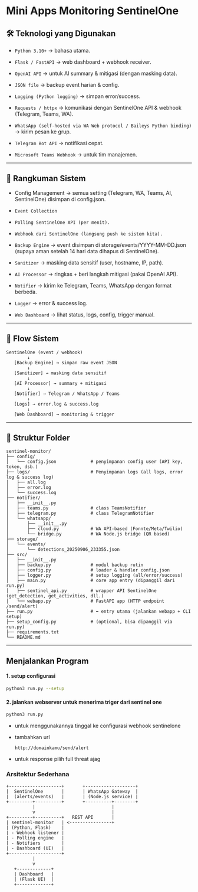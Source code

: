 # Mini Apps Monitoring SentinelOne

## 🛠️ Teknologi yang Digunakan

- `Python 3.10+` → bahasa utama.

- `Flask / FastAPI` → web dashboard + webhook receiver.

- `OpenAI API` → untuk AI summary & mitigasi (dengan masking data).

- `JSON file` → backup event harian & config.

- `Logging (Python logging)` → simpan error/success.

- `Requests / httpx` → komunikasi dengan SentinelOne API & webhook (Telegram, Teams, WA).

- `WhatsApp (self-hosted via WA Web protocol / Baileys Python binding)` → kirim pesan ke grup.

- `Telegram Bot API` → notifikasi cepat.

- `Microsoft Teams Webhook` → untuk tim manajemen.

---
## 📌 Rangkuman Sistem

-  Config Management → semua setting (Telegram, WA, Teams, AI, SentinelOne) disimpan di config.json.

- `Event Collection`

- `Polling SentinelOne API (per menit).`

- `Webhook dari SentinelOne (langsung push ke sistem kita).`

- `Backup Engine` → event disimpan di storage/events/YYYY-MM-DD.json (supaya aman setelah 14 hari data dihapus di SentinelOne).

- `Sanitizer` → masking data sensitif (user, hostname, IP, path).

- `AI Processor` → ringkas + beri langkah mitigasi (pakai OpenAI API).

- `Notifier` → kirim ke Telegram, Teams, WhatsApp dengan format berbeda.

- `Logger` → error & success log.

- `Web Dashboard` → lihat status, logs, config, trigger manual.

---
## 🔄 Flow Sistem

```
SentinelOne (event / webhook)
        ↓
   [Backup Engine] → simpan raw event JSON
        ↓
   [Sanitizer] → masking data sensitif
        ↓
   [AI Processor] → summary + mitigasi
        ↓
   [Notifier] → Telegram / WhatsApp / Teams
        ↓
   [Logs] → error.log & success.log
        ↓
   [Web Dashboard] → monitoring & trigger
```
---
## 📂 Struktur Folder

```
sentinel-monitor/
├── config/
│   └── config.json             # penyimpanan config user (API key, token, dsb.)
├── logs/                       # Penyimpanan logs (all logs, error log & success log)
│   ├── all.log
│   ├── error.log
│   └── success.log
├── notifier/
│   ├── __init__.py
│   ├── teams.py                # class TeamsNotifier
│   ├── telegram.py             # class TelegramNotifier
│   └── whatsapp/
│       ├── __init__.py
│       ├── cloud.py            # WA API-based (Fonnte/Meta/Twilio)
│       └── bridge.py           # WA Node.js bridge (QR based)
├── storage/
│   └── events/
│       └── detections_20250906_233355.json
├── src/
│   ├── __init__.py
│   ├── backup.py               # modul backup rutin
│   ├── config.py               # loader & handler config.json
│   ├── logger.py               # setup logging (all/error/success)
│   ├── main.py                 # core app entry (dipanggil dari run.py)
│   ├── sentinel_api.py         # wrapper API SentinelOne (get_detection, get_activities, dll.)
│   └── webapp.py               # FastAPI app (HTTP endpoint /send/alert)
├── run.py                      # ⬅️ entry utama (jalankan webapp + CLI setup)
├── setup_config.py             # (optional, bisa dipanggil via run.py)
├── requirements.txt
└── README.md
```
---

## Menjalankan Program
#### 1. setup configurasi
```bash
python3 run.py --setup
```

#### 2. jalankan webserver untuk menerima triger dari sentinel one
```bash
python3 run.py
```
- untuk menggunakannya tinggal ke configurasi webhook sentinelone
- tambahkan url 
     ```
     http://domainkamu/send/alert
     ```

- untuk response pilih full threat ajag

### Arsitektur Sederhana

```
+--------------------+       +-------------------+
|  SentinelOne       |       | WhatsApp Gateway  |
|  (alerts/events)   |       | (Node.js service) |
+---------+----------+       +----------+--------+
          |                             |
          v                             |
+---------+----------+   REST API       |
| sentinel-monitor   | <----------------+
| (Python, Flask)    | 
| - Webhook listener |
| - Polling engine   |
| - Notifiers        |
| - Dashboard (UI)   |
+--------------------+
          |
          v
   +-------------+
   | Dashboard   |
   | (Flask UI)  |
   +-------------+

```